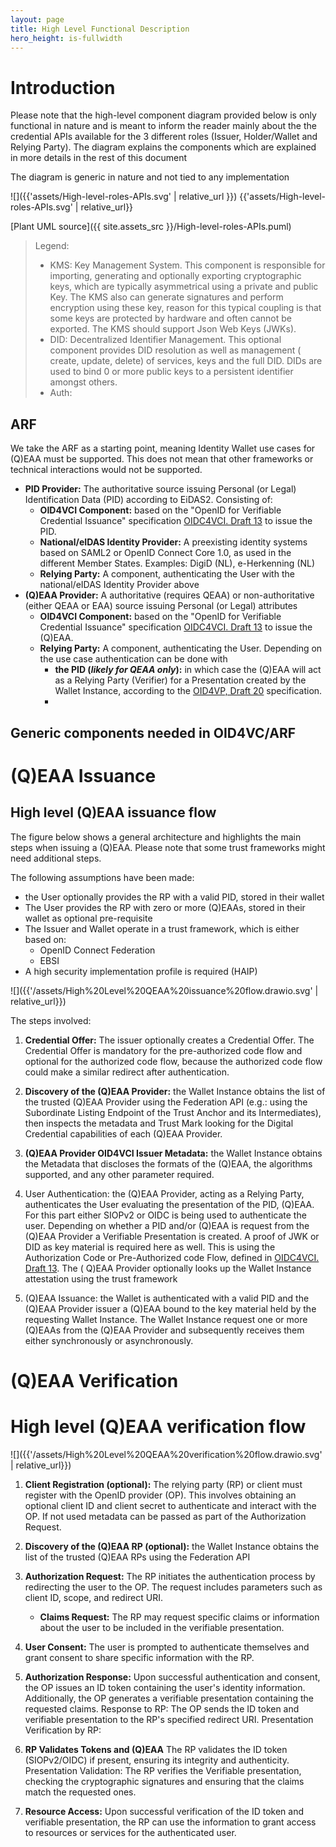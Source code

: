```yaml
---
layout: page
title: High Level Functional Description
hero_height: is-fullwidth
---
```


# Introduction

Please note that the high-level component diagram provided below is only functional in nature and is meant to inform the
reader mainly about the the credential APIs available for the 3 different roles (Issuer, Holder/Wallet and Relying
Party). The diagram explains the components which are explained in more details in the rest of this document

The diagram is generic in nature and not tied to any implementation

![]({{'assets/High-level-roles-APIs.svg' | relative_url }})
{{'assets/High-level-roles-APIs.svg' | relative_url}}

[Plant UML source]({{ site.assets_src }}/High-level-roles-APIs.puml)

> Legend:
>
> - KMS: Key Management System. This component is responsible for importing, generating and optionally exporting
    cryptographic keys, which are typically asymmetrical using a private and public Key. The KMS also can generate
    signatures
    and perform encryption using these key, reason for this typical coupling is that some keys are protected by hardware
    and often cannot be exported. The KMS should support Json Web Keys (JWKs).
> - DID: Decentralized Identifier Management. This optional component provides DID resolution as well as management (
    create, update, delete) of services, keys and the full DID. DIDs are used to bind 0 or more public keys to a
    persistent identifier amongst others.
> - Auth:

## ARF

We take the ARF as a starting point, meaning Identity Wallet use cases for (Q)EAA must be supported. This does not
mean that other frameworks or technical interactions would not be supported.

- **PID Provider:** The authoritative source issuing Personal (or Legal) Identification Data (PID) according to EiDAS2.
  Consisting of:
    - **OID4VCI Component:** based on the "OpenID for Verifiable Credential Issuance"
      specification [OIDC4VCI. Draft 13](https://openid.bitbucket.io/connect/openid-4-verifiable-credential-issuance-1_0.html)
      to issue the PID.
    - **National/eIDAS Identity Provider:** A preexisting identity systems based on SAML2 or OpenID Connect Core 1.0, as
      used in the different Member States. Examples: DigiD (NL), e-Herkenning (NL)
    - **Relying Party:** A component, authenticating the User with the national/eIDAS Identity Provider above
- **(Q)EAA Provider:** A authoritative (requires QEAA) or non-authoritative (either QEAA or EAA) source issuing
  Personal (or Legal) attributes
    - **OID4VCI Component:** based on the "OpenID for Verifiable Credential Issuance"
      specification [OIDC4VCI. Draft 13](https://openid.bitbucket.io/connect/openid-4-verifiable-credential-issuance-1_0.html)
      to issue the (Q)EAA.
    - **Relying Party:** A component, authenticating the User. Depending on the use case authentication can be done with
        - **the PID (_likely for QEAA only_):** in which case the (Q)EAA will act as a Relying Party (Verifier) for a
          Presentation created by the Wallet Instance, according to
          the [OID4VP, Draft 20](https://openid.net/specs/openid-4-verifiable-presentations-1_0.html) specification.
        -

## Generic components needed in OID4VC/ARF

[//]: # (![]&#40;../assets/OID4VCI.svg&#41;)

# (Q)EAA Issuance


## High level (Q)EAA issuance flow

The figure below shows a general architecture and highlights the main steps when issuing a (Q)EAA. Please note that some
trust frameworks might need additional steps.

The following assumptions have been made:

- the User optionally provides the RP with a valid PID, stored in their wallet
- The User provides the RP with zero or more (Q)EAAs, stored in their wallet as optional pre-requisite
- The Issuer and Wallet operate in a trust framework, which is either based on:
    - OpenID Connect Federation
    - EBSI
- A high security implementation profile is required (HAIP)

![]({{'/assets/High%20Level%20QEAA%20issuance%20flow.drawio.svg' | relative_url}})

The steps involved:

1. **Credential Offer:** The issuer optionally creates a Credential Offer. The Credential Offer is mandatory for the
   pre-authorized code flow and optional for the authorized code flow, because the authorized code flow could make a
   similar redirect after authentication.

2. **Discovery of the (Q)EAA Provider:** the Wallet Instance obtains the list of the trusted (Q)EAA Provider using the
   Federation API (e.g.: using the Subordinate Listing Endpoint of the Trust Anchor and its Intermediates), then
   inspects
   the metadata and Trust Mark looking for the Digital Credential capabilities of each (Q)EAA Provider.


3. **(Q)EAA Provider OID4VCI Issuer Metadata:** the Wallet Instance
   obtains the Metadata that discloses the formats of the (Q)EAA, the algorithms supported, and any other parameter
   required.

4. User Authentication: the (Q)EAA Provider, acting as a Relying Party, authenticates the User evaluating the
   presentation of the PID, (Q)EAA. For this part either SIOPv2 or OIDC is being used to authenticate the user.
   Depending on whether a PID and/or (Q)EAA is request from the (Q)EAA Provider a Verifiable Presentation is created. A
   proof of JWK or DID as key material is required here as well.
   This is using the Authorization Code or Pre-Authorized code Flow, defined
   in [OIDC4VCI. Draft 13](https://openid.bitbucket.io/connect/openid-4-verifiable-credential-issuance-1_0.html). The (
   Q)EAA Provider optionally looks up the Wallet Instance attestation using the trust
   framework

5. (Q)EAA Issuance: the Wallet is authenticated with a valid PID and the (Q)EAA Provider issuer a (Q)EAA bound to the
   key material held by the requesting Wallet Instance. The Wallet Instance request one or more (Q)EAAs from the (Q)EAA
   Provider and subsequently receives them either synchronously or asynchronously.

# (Q)EAA Verification

# High level (Q)EAA verification flow

![]({{'/assets/High%20Level%20QEAA%20verification%20flow.drawio.svg' | relative_url}})

1. **Client Registration (optional):** The relying party (RP) or client must register with the OpenID provider (OP).
   This involves obtaining an optional client ID and client secret to authenticate and interact with the OP. If not used
   metadata can be passed as part of the Authorization Request.
2. **Discovery of the (Q)EAA RP (optional):** the Wallet Instance obtains the list of the trusted (Q)EAA RPs using the
   Federation API

3. **Authorization Request:** The RP initiates the authentication process by redirecting the user to the OP. The request
   includes parameters such as client ID, scope, and redirect URI.
    - **Claims Request:** The RP may request specific claims or information about the user to be included in the
      verifiable
      presentation.

4. **User Consent:** The user is prompted to authenticate themselves and grant consent to share specific information
   with the
   RP.

5. **Authorization Response:** Upon successful authentication and consent, the OP issues an ID token containing the
   user's identity
   information. Additionally, the OP generates a verifiable presentation containing the requested claims.
   Response to RP: The OP sends the ID token and verifiable presentation to the RP's specified redirect URI.
   Presentation Verification by RP:

6. **RP Validates Tokens and (Q)EAA** The RP validates the ID token (SIOPv2/OIDC) if present, ensuring its integrity and
   authenticity.
   Presentation Validation: The RP verifies the Verifiable presentation, checking the cryptographic signatures and
   ensuring
   that the claims match the requested ones.

7. **Resource Access:** Upon successful verification of the ID token and verifiable presentation, the RP can use the
   information to grant access to resources or services for the authenticated user.

